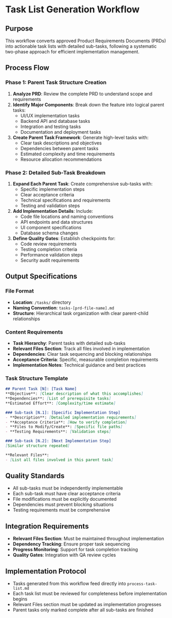 # Task List Generation Workflow

## Purpose
This workflow converts approved Product Requirements Documents (PRDs) into actionable task lists with detailed sub-tasks, following a systematic two-phase approach for efficient implementation management.

## Process Flow

### Phase 1: Parent Task Structure Creation
1. **Analyze PRD**: Review the complete PRD to understand scope and requirements
2. **Identify Major Components**: Break down the feature into logical parent tasks:
   - UI/UX implementation tasks
   - Backend API and database tasks
   - Integration and testing tasks
   - Documentation and deployment tasks
3. **Create Parent Task Framework**: Generate high-level tasks with:
   - Clear task descriptions and objectives
   - Dependencies between parent tasks
   - Estimated complexity and time requirements
   - Resource allocation recommendations

### Phase 2: Detailed Sub-Task Breakdown
1. **Expand Each Parent Task**: Create comprehensive sub-tasks with:
   - Specific implementation steps
   - Clear acceptance criteria
   - Technical specifications and requirements
   - Testing and validation steps
2. **Add Implementation Details**: Include:
   - Code file locations and naming conventions
   - API endpoints and data structures
   - UI component specifications
   - Database schema changes
3. **Define Quality Gates**: Establish checkpoints for:
   - Code review requirements
   - Testing completion criteria
   - Performance validation steps
   - Security audit requirements

## Output Specifications

### File Format
- **Location**: `/tasks/` directory
- **Naming Convention**: `tasks-[prd-file-name].md`
- **Structure**: Hierarchical task organization with clear parent-child relationships

### Content Requirements
- **Task Hierarchy**: Parent tasks with detailed sub-tasks
- **Relevant Files Section**: Track all files involved in implementation
- **Dependencies**: Clear task sequencing and blocking relationships
- **Acceptance Criteria**: Specific, measurable completion requirements
- **Implementation Notes**: Technical guidance and best practices

### Task Structure Template
```markdown
## Parent Task [N]: [Task Name]
**Objective**: [Clear description of what this accomplishes]
**Dependencies**: [List of prerequisite tasks]
**Estimated Effort**: [Complexity/time estimate]

### Sub-task [N.1]: [Specific Implementation Step]
- **Description**: [Detailed implementation requirements]
- **Acceptance Criteria**: [How to verify completion]
- **Files to Modify/Create**: [Specific file paths]
- **Testing Requirements**: [Validation steps]

### Sub-task [N.2]: [Next Implementation Step]
[Similar structure repeated]

**Relevant Files**:
- [List all files involved in this parent task]
```

## Quality Standards
- All sub-tasks must be independently implementable
- Each sub-task must have clear acceptance criteria
- File modifications must be explicitly documented
- Dependencies must prevent blocking situations
- Testing requirements must be comprehensive

## Integration Requirements
- **Relevant Files Section**: Must be maintained throughout implementation
- **Dependency Tracking**: Ensure proper task sequencing
- **Progress Monitoring**: Support for task completion tracking
- **Quality Gates**: Integration with QA review cycles

## Implementation Protocol
- Tasks generated from this workflow feed directly into `process-task-list.md`
- Each task list must be reviewed for completeness before implementation begins
- Relevant Files section must be updated as implementation progresses
- Parent tasks only marked complete after all sub-tasks are finished